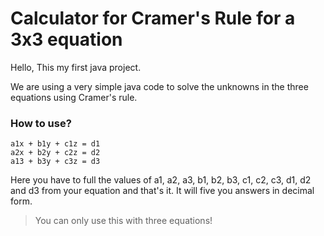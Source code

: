 # Calculator for Cramer's Rule for a 3x3 equation

Hello, This my first java project.

We are using a very simple java code to solve the unknowns in the three equations using Cramer's rule.

### How to use?
```
a1x + b1y + c1z = d1
a2x + b2y + c2z = d2
a13 + b3y + c3z = d3
```
Here you have to full the values of a1, a2, a3, b1, b2, b3, c1, c2, c3, d1, d2 and d3 from your equation and that's it. It will five you answers in decimal form.

> You can only use this with three equations!
